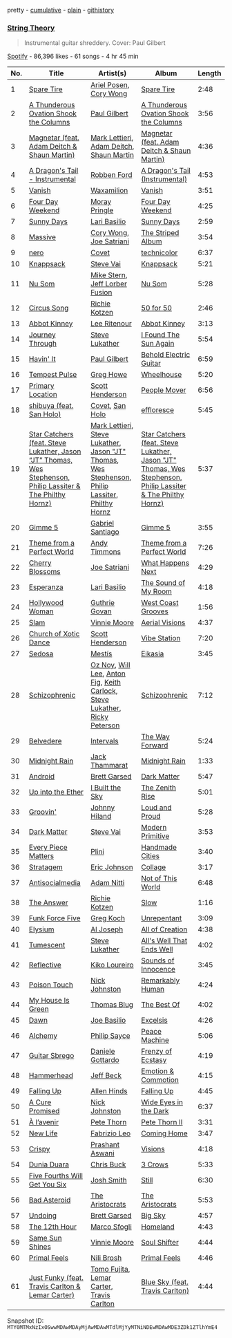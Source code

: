 pretty - [cumulative](/playlists/cumulative/37i9dQZF1DX5Lf3LZ6Czqu.md) - [plain](/playlists/plain/37i9dQZF1DX5Lf3LZ6Czqu) - [githistory](https://github.githistory.xyz/mackorone/spotify-playlist-archive/blob/main/playlists/plain/37i9dQZF1DX5Lf3LZ6Czqu)

### [String Theory](https://open.spotify.com/playlist/37i9dQZF1DX5Lf3LZ6Czqu)

> Instrumental guitar shreddery\. Cover: Paul Gilbert

[Spotify](https://open.spotify.com/user/spotify) - 86,396 likes - 61 songs - 4 hr 45 min

| No. | Title | Artist(s) | Album | Length |
|---|---|---|---|---|
| 1 | [Spare Tire](https://open.spotify.com/track/2IQENbY9YbzpwKmexVJ1jq) | [Ariel Posen](https://open.spotify.com/artist/2eiy8nxhJQnnBYMMXR6u5y), [Cory Wong](https://open.spotify.com/artist/6xt9sJmmyYwWkJv8A6ssiU) | [Spare Tire](https://open.spotify.com/album/2YUPATCVtrrTMw5kFRqdhk) | 2:48 |
| 2 | [A Thunderous Ovation Shook the Columns](https://open.spotify.com/track/6Kcmvtym0taGPHlciFxgKa) | [Paul Gilbert](https://open.spotify.com/artist/19sJfp2FK2evlsw46WVhPG) | [A Thunderous Ovation Shook the Columns](https://open.spotify.com/album/5LIkApuwAK9pMeWcOH2s9G) | 3:56 |
| 3 | [Magnetar \(feat\. Adam Deitch & Shaun Martin\)](https://open.spotify.com/track/3L3JqFvXR2Y2W9LhG1ZjE9) | [Mark Lettieri](https://open.spotify.com/artist/3USL7r0FYOWUiTPQGz3HpP), [Adam Deitch](https://open.spotify.com/artist/1robtEQJL2Fh639r3ksMfw), [Shaun Martin](https://open.spotify.com/artist/14Im3li8h1ehG6eM3lersk) | [Magnetar \(feat\. Adam Deitch & Shaun Martin\)](https://open.spotify.com/album/7lE7qB2f0S6IL4aUJjKzA4) | 4:36 |
| 4 | [A Dragon's Tail \- Instrumental](https://open.spotify.com/track/7xOdjT5HRqckEXhjWGAOcP) | [Robben Ford](https://open.spotify.com/artist/7C1CFA2GWGFc51SrvX5Bvy) | [A Dragon's Tail \(Instrumental\)](https://open.spotify.com/album/2JppXP0sF33yMsYcYObwX1) | 4:53 |
| 5 | [Vanish](https://open.spotify.com/track/0HkxndKKtxlNJQzP45YKTM) | [Waxamilion](https://open.spotify.com/artist/7G97Mckd7WAQsjZLUF3vN6) | [Vanish](https://open.spotify.com/album/2mD8Ppr3WZCmV1JeFMi9zB) | 3:51 |
| 6 | [Four Day Weekend](https://open.spotify.com/track/2Lv1k8ZSaC8XbjRvLPXqgM) | [Moray Pringle](https://open.spotify.com/artist/2XxpV0Zg0H0BZWCxgZQZKW) | [Four Day Weekend](https://open.spotify.com/album/4BJ2bEGlgs2EMv6GoDLLLt) | 4:25 |
| 7 | [Sunny Days](https://open.spotify.com/track/0ieb7z4ZUYsPiVBs8up3MF) | [Lari Basilio](https://open.spotify.com/artist/74cXaGQVjndcGMGcxWz7j0) | [Sunny Days](https://open.spotify.com/album/1i9dFFnIrKKjeb8Hs3jUgq) | 2:59 |
| 8 | [Massive](https://open.spotify.com/track/0WtuYPDKBMnvwumPKWkorN) | [Cory Wong](https://open.spotify.com/artist/6xt9sJmmyYwWkJv8A6ssiU), [Joe Satriani](https://open.spotify.com/artist/2yzxX2DI9LFK8VFTyW2zZ8) | [The Striped Album](https://open.spotify.com/album/7BWRgbyTOEjtPyVUnTxwj8) | 3:54 |
| 9 | [nero](https://open.spotify.com/track/5T5RWyueGVOFIGnIRn81z4) | [Covet](https://open.spotify.com/artist/46iJ1VD4HKFnqjISGqlZkV) | [technicolor](https://open.spotify.com/album/3ouZZp6tCRElZLb4Qe0KVR) | 6:37 |
| 10 | [Knappsack](https://open.spotify.com/track/2neNxCaTPEwuGTvP7QAU1c) | [Steve Vai](https://open.spotify.com/artist/32Jb1X3wSmmoHj2epZReZA) | [Knappsack](https://open.spotify.com/album/2JaxSwQuKmKzeUjzlQwfE2) | 5:21 |
| 11 | [Nu Som](https://open.spotify.com/track/2F5ojPnjFZd7a3g5HJroXv) | [Mike Stern](https://open.spotify.com/artist/3zX0EMvB00JzxnRi5EIICP), [Jeff Lorber Fusion](https://open.spotify.com/artist/5cpKvYFZXiVsN7FRLoNlm1) | [Nu Som](https://open.spotify.com/album/4DfgGHHHDVWQN2VTUbf5BJ) | 5:28 |
| 12 | [Circus Song](https://open.spotify.com/track/0rMZ3nVMzQQGfgtPVgCBlU) | [Richie Kotzen](https://open.spotify.com/artist/6nYo7m5cO64bANRvilwVBb) | [50 for 50](https://open.spotify.com/album/0u3IA8w2593g2hDgItae3F) | 2:46 |
| 13 | [Abbot Kinney](https://open.spotify.com/track/39bETklNLbxywBZOTFTkYj) | [Lee Ritenour](https://open.spotify.com/artist/1nDqTUspmq8IXhcEZT93iq) | [Abbot Kinney](https://open.spotify.com/album/44FKxAgwdWEYEshZ4sAMKx) | 3:13 |
| 14 | [Journey Through](https://open.spotify.com/track/6RQwWe0auWqd1RwFD4Pt64) | [Steve Lukather](https://open.spotify.com/artist/7vLNQciZsWdkYFCqY2osFM) | [I Found The Sun Again](https://open.spotify.com/album/3yNjUAz8wM1CxGCiEQcVzz) | 5:54 |
| 15 | [Havin' It](https://open.spotify.com/track/1L4zRZzhBECP4IvNJNMz68) | [Paul Gilbert](https://open.spotify.com/artist/19sJfp2FK2evlsw46WVhPG) | [Behold Electric Guitar](https://open.spotify.com/album/0hAq2Cqzq3LhHlYvaxEFAg) | 6:59 |
| 16 | [Tempest Pulse](https://open.spotify.com/track/73i8HclsPcSmyXwwLmVTFp) | [Greg Howe](https://open.spotify.com/artist/2dunvwAyryLzQqXUNlLoCV) | [Wheelhouse](https://open.spotify.com/album/1JkBVjeznFK9Bb3xasp6un) | 5:20 |
| 17 | [Primary Location](https://open.spotify.com/track/4vDvf90QYWjK4dhYCaMdZY) | [Scott Henderson](https://open.spotify.com/artist/7iqVI0BpCxVVHyVyGSfAmn) | [People Mover](https://open.spotify.com/album/6xmjUFsLhGrgFjZZA9gDRR) | 6:56 |
| 18 | [shibuya \(feat\. San Holo\)](https://open.spotify.com/track/7BsPyswBtiM1PbPnUnuNzE) | [Covet](https://open.spotify.com/artist/46iJ1VD4HKFnqjISGqlZkV), [San Holo](https://open.spotify.com/artist/0jNDKefhfSbLR9sFvcPLHo) | [effloresce](https://open.spotify.com/album/1vvBlvKIqeQDPJbDkt0Xny) | 5:45 |
| 19 | [Star Catchers \(feat\. Steve Lukather, Jason “JT” Thomas, Wes Stephenson, Philip Lassiter & The Philthy Hornz\)](https://open.spotify.com/track/0jLeYaIIEyCkZSW3gxgAeL) | [Mark Lettieri](https://open.spotify.com/artist/3USL7r0FYOWUiTPQGz3HpP), [Steve Lukather](https://open.spotify.com/artist/7vLNQciZsWdkYFCqY2osFM), [Jason "JT" Thomas](https://open.spotify.com/artist/5sN8E3sVIXfIgkW8rvOutw), [Wes Stephenson](https://open.spotify.com/artist/0su3WUFcvO40NtFuDiaT88), [Philip Lassiter](https://open.spotify.com/artist/1wnaeDbP5Yl9MNV9qC008L), [Philthy Hornz](https://open.spotify.com/artist/0d2ebWZLrHX5Wzaekd1lZM) | [Star Catchers \(feat\. Steve Lukather, Jason "JT" Thomas, Wes Stephenson, Philip Lassiter & The Philthy Hornz\)](https://open.spotify.com/album/4Ji2GH0mZW6q7kGFjMAqiK) | 5:37 |
| 20 | [Gimme 5](https://open.spotify.com/track/2w9QlilA4qcAt10ntA9RaJ) | [Gabriel Santiago](https://open.spotify.com/artist/2GTIa7Clthfpu7hivToeD4) | [Gimme 5](https://open.spotify.com/album/3bXkU11mAtRR4h1w5NI4rU) | 3:55 |
| 21 | [Theme from a Perfect World](https://open.spotify.com/track/5s25dl6bXuRn6nyGJMgwe5) | [Andy Timmons](https://open.spotify.com/artist/1Yt0NXI2k1f0y884jJduBj) | [Theme from a Perfect World](https://open.spotify.com/album/62bvGtckemXfkTyTs0sFbi) | 7:26 |
| 22 | [Cherry Blossoms](https://open.spotify.com/track/05RLMlOEa3HZn574VsLWxf) | [Joe Satriani](https://open.spotify.com/artist/2yzxX2DI9LFK8VFTyW2zZ8) | [What Happens Next](https://open.spotify.com/album/03k5c6BMyXdk4D2CE9zOQP) | 4:29 |
| 23 | [Esperanza](https://open.spotify.com/track/4jJQlw27J0OF3wiYGY1egh) | [Lari Basilio](https://open.spotify.com/artist/74cXaGQVjndcGMGcxWz7j0) | [The Sound of My Room](https://open.spotify.com/album/6dW8Oqq6KWBEePGQ4yZj0x) | 4:18 |
| 24 | [Hollywood Woman](https://open.spotify.com/track/4N5QsHoAC40TVNWKxQXjXF) | [Guthrie Govan](https://open.spotify.com/artist/19MZg9MYc5xw08l09RCfrT) | [West Coast Grooves](https://open.spotify.com/album/6pp0yGrv9FuAI0BFl42Vcx) | 1:56 |
| 25 | [Slam](https://open.spotify.com/track/5ur2JO683Tt1D3hPttMQ0d) | [Vinnie Moore](https://open.spotify.com/artist/2plmfvGgldxCpZF0vLt3o4) | [Aerial Visions](https://open.spotify.com/album/4YqnydxjrIqxytqlHXCyxJ) | 4:37 |
| 26 | [Church of Xotic Dance](https://open.spotify.com/track/66eqvxloPSUswzFxgcyR9d) | [Scott Henderson](https://open.spotify.com/artist/7iqVI0BpCxVVHyVyGSfAmn) | [Vibe Station](https://open.spotify.com/album/2mfI8M24SEgLZdbNdZowSC) | 7:20 |
| 27 | [Sedosa](https://open.spotify.com/track/4hqhLISxsGGBRosF4v46pO) | [Mestís](https://open.spotify.com/artist/3adhzSHzVWN1ICfxIqO9Cn) | [Eikasia](https://open.spotify.com/album/7Io8ELXFbB4KmyuOD3cUzL) | 3:45 |
| 28 | [Schizophrenic](https://open.spotify.com/track/1LJGpXcyLRgdaq2x5WpqCc) | [Oz Noy](https://open.spotify.com/artist/0AM6acfaheGmY5egsH0shd), [Will Lee](https://open.spotify.com/artist/4yfYzng7htuuRXosAJYtun), [Anton Fig](https://open.spotify.com/artist/5xeqgtq9Fkg7XBHuPEm9pf), [Keith Carlock](https://open.spotify.com/artist/1YWzPk73P8Qa1sHvlBEadR), [Steve Lukather](https://open.spotify.com/artist/7vLNQciZsWdkYFCqY2osFM), [Ricky Peterson](https://open.spotify.com/artist/1SB2erkfFBYuaaQLuFmNLk) | [Schizophrenic](https://open.spotify.com/album/2HWoSy3RtGX0KzDWGtMY6e) | 7:12 |
| 29 | [Belvedere](https://open.spotify.com/track/0Kq3RypTOKtYbYPVSrHcS1) | [Intervals](https://open.spotify.com/artist/0xpJGyjbEzkWSNfcf2tcMl) | [The Way Forward](https://open.spotify.com/album/731aQEGKlJ8RveY3ncSekU) | 5:24 |
| 30 | [Midnight Rain](https://open.spotify.com/track/451BVL5WAcGirIBdOzfRrX) | [Jack Thammarat](https://open.spotify.com/artist/3C8YVJZQ0bIDW3oqZJIq6W) | [Midnight Rain](https://open.spotify.com/album/1bBdAdFpMwYGy3rJcPugpp) | 1:33 |
| 31 | [Android](https://open.spotify.com/track/1Fu3mNtJYa8wroSw6AsuCd) | [Brett Garsed](https://open.spotify.com/artist/01mN2lVKpGYTgyu1X9Tfas) | [Dark Matter](https://open.spotify.com/album/7iSbgvQqfpMRA83dc8nUTl) | 5:47 |
| 32 | [Up into the Ether](https://open.spotify.com/track/2LbkjfSzAPl94K0vGWTNDc) | [I Built the Sky](https://open.spotify.com/artist/4URPAJlk8ay7npvNVVLpKN) | [The Zenith Rise](https://open.spotify.com/album/2jP2Jy1vyCKq6ZTBuh5NCk) | 5:01 |
| 33 | [Groovin'](https://open.spotify.com/track/33GBgBRjxFyrAsnLIPySol) | [Johnny Hiland](https://open.spotify.com/artist/16sDnRxivwZln0QWa7LNjm) | [Loud and Proud](https://open.spotify.com/album/3jgR2VmuMnmYKlJQISKtqm) | 5:28 |
| 34 | [Dark Matter](https://open.spotify.com/track/3rjBROIs1VgeUPcAq6ALn2) | [Steve Vai](https://open.spotify.com/artist/32Jb1X3wSmmoHj2epZReZA) | [Modern Primitive](https://open.spotify.com/album/1QBwEou5SRg4nD9Ngd2loU) | 3:53 |
| 35 | [Every Piece Matters](https://open.spotify.com/track/25RDHbzKzGSUefENv5uz9M) | [Plini](https://open.spotify.com/artist/3Gs10XJ4S4OEFrMRqZJcic) | [Handmade Cities](https://open.spotify.com/album/36vGWMFViWBpBB4npwmusv) | 3:40 |
| 36 | [Stratagem](https://open.spotify.com/track/4DqUMex7TPQoDv6E1NNIG5) | [Eric Johnson](https://open.spotify.com/artist/4CxobvwTpmfpIEbkYh4pAb) | [Collage](https://open.spotify.com/album/70KEOoFGZwVHmLfMO38bcX) | 3:17 |
| 37 | [Antisocialmedia](https://open.spotify.com/track/0fDrAO5XentyidBRliT6o4) | [Adam Nitti](https://open.spotify.com/artist/5yecObE3qSrDT0Tz6JBQxR) | [Not of This World](https://open.spotify.com/album/4C87JqBspjnIVCAFqq5JoY) | 6:48 |
| 38 | [The Answer](https://open.spotify.com/track/1ez3IST5sbHJsHXhzefpDR) | [Richie Kotzen](https://open.spotify.com/artist/6nYo7m5cO64bANRvilwVBb) | [Slow](https://open.spotify.com/album/5F5w7O6boIDy3lKnrzxXNP) | 1:16 |
| 39 | [Funk Force Five](https://open.spotify.com/track/4717gUSZNJkUiClBF0HS6z) | [Greg Koch](https://open.spotify.com/artist/5Y6wPwVr2krTASRASpMLsC) | [Unrepentant](https://open.spotify.com/album/2rkB2Xplv6eQeEI2MhQVC1) | 3:09 |
| 40 | [Elysium](https://open.spotify.com/track/2QSPTVVCczdil3ixvn7OvR) | [Al Joseph](https://open.spotify.com/artist/21PirAYDy86Fxofydxphxu) | [All of Creation](https://open.spotify.com/album/4JnTiM4k8PskSpoT1ORTIa) | 4:38 |
| 41 | [Tumescent](https://open.spotify.com/track/3YrsPyrXHkV5EZnSuyLpCN) | [Steve Lukather](https://open.spotify.com/artist/7vLNQciZsWdkYFCqY2osFM) | [All's Well That Ends Well](https://open.spotify.com/album/0MUOKjKpJOWr9PFwgt4OtN) | 4:02 |
| 42 | [Reflective](https://open.spotify.com/track/5B6lWsQXoKghgupCA5yNRY) | [Kiko Loureiro](https://open.spotify.com/artist/5RmLUrjJz5bpP8dF4lYdyK) | [Sounds of Innocence](https://open.spotify.com/album/0rtwwQetfvL67PGfCQcngs) | 3:45 |
| 43 | [Poison Touch](https://open.spotify.com/track/1msAnMnGAYebDKoNZfGmNd) | [Nick Johnston](https://open.spotify.com/artist/3d5yBCe5SBKkJnWvl9GB7r) | [Remarkably Human](https://open.spotify.com/album/2ump5mO74i3wV9wPbk7HcF) | 4:24 |
| 44 | [My House Is Green](https://open.spotify.com/track/4bSi283Toy50x9UzZYEaz1) | [Thomas Blug](https://open.spotify.com/artist/5u06pLBt7EpsyZRi2BcV44) | [The Best Of](https://open.spotify.com/album/2nxCuE6pLMbVShn4OZwCoD) | 4:02 |
| 45 | [Dawn](https://open.spotify.com/track/6EYv1dAeBn93vg8djCiSrN) | [Joe Basilio](https://open.spotify.com/artist/7cgk7HhXl6qYMnVBCLqagN) | [Excelsis](https://open.spotify.com/album/1GGypapOEB2efPiNWKncKs) | 4:26 |
| 46 | [Alchemy](https://open.spotify.com/track/3WfjYZbJiVpdjPdeduMLFX) | [Philip Sayce](https://open.spotify.com/artist/5Npr4HpRE8YlsisRjN9T8h) | [Peace Machine](https://open.spotify.com/album/5Xxlrt2y3fLjmZM3gutv0E) | 5:06 |
| 47 | [Guitar Sbrego](https://open.spotify.com/track/1U40tfjSlm0DkfLre7cZUy) | [Daniele Gottardo](https://open.spotify.com/artist/1gGKmdgj9oSMW5P18gtLWR) | [Frenzy of Ecstasy](https://open.spotify.com/album/2xe1fsuFOyPfGfWHEoCbAG) | 4:19 |
| 48 | [Hammerhead](https://open.spotify.com/track/6JXGqMLXr0WhiJ6rtI8S4W) | [Jeff Beck](https://open.spotify.com/artist/0AD4odMWVQ2wUSlgxOB5Rl) | [Emotion & Commotion](https://open.spotify.com/album/2uZCLo1QvLgjAb74Q8kv53) | 4:15 |
| 49 | [Falling Up](https://open.spotify.com/track/76u0xybJDLKrKS8TOnIE40) | [Allen Hinds](https://open.spotify.com/artist/3GxEPmRiVDifXYi0mswBAK) | [Falling Up](https://open.spotify.com/album/4j7MhzKAEAEzCSD9dXC4uK) | 4:45 |
| 50 | [A Cure Promised](https://open.spotify.com/track/45RTzFWWGXLZHPzxvjvl1H) | [Nick Johnston](https://open.spotify.com/artist/3d5yBCe5SBKkJnWvl9GB7r) | [Wide Eyes in the Dark](https://open.spotify.com/album/6CqwEGC2juPOk98IL2WMUG) | 6:37 |
| 51 | [À l’avenir](https://open.spotify.com/track/6GhvoVU3BOpqN6bCdID8QP) | [Pete Thorn](https://open.spotify.com/artist/2fGIc4JSHwzCB7HIzATFtV) | [Pete Thorn II](https://open.spotify.com/album/26pXUKMlyQXLjhaHLHUZEe) | 3:31 |
| 52 | [New Life](https://open.spotify.com/track/5LjXhZiJQC4cVjoMK1hV4T) | [Fabrizio Leo](https://open.spotify.com/artist/2Y65wPQtQsQnsIvsaV0cmr) | [Coming Home](https://open.spotify.com/album/5H9k65V3wheS2odmJ78YdJ) | 3:47 |
| 53 | [Crispy](https://open.spotify.com/track/2vk1jBINwK3jVquZ9RW84W) | [Prashant Aswani](https://open.spotify.com/artist/6SU64uhdQiF86cThcWLXy2) | [Visions](https://open.spotify.com/album/2sYv87uNv8EKyo3x5MFiIp) | 4:18 |
| 54 | [Dunia Duara](https://open.spotify.com/track/0LwSB5KbwWcDu1HbFip27U) | [Chris Buck](https://open.spotify.com/artist/6MKMSAadRiC0CB5D2vEtDn) | [3 Crows](https://open.spotify.com/album/7uGPN9GefcM4WEMhWAMcms) | 5:33 |
| 55 | [Five Fourths Will Get You Six](https://open.spotify.com/track/59Arv6QbBfhA5RenhE9kpT) | [Josh Smith](https://open.spotify.com/artist/1rPHe9YQyCdfmYjd1kOVkB) | [Still](https://open.spotify.com/album/4HxFvpLAqMnIoW172AyxQw) | 6:30 |
| 56 | [Bad Asteroid](https://open.spotify.com/track/5TzCDKy1ZmFZdW8100A8p9) | [The Aristocrats](https://open.spotify.com/artist/1V4jsLjkic1Mxvdke86Qth) | [The Aristocrats](https://open.spotify.com/album/7GKzcJbW0Qernh0Xab1bIf) | 5:53 |
| 57 | [Undoing](https://open.spotify.com/track/2TtKJKiZmP54qgcKS56BSy) | [Brett Garsed](https://open.spotify.com/artist/01mN2lVKpGYTgyu1X9Tfas) | [Big Sky](https://open.spotify.com/album/5QmMhhXoF5jvbSD7DTYO0T) | 4:57 |
| 58 | [The 12th Hour](https://open.spotify.com/track/1S7LDIJFVGYDZVuuU5IbD7) | [Marco Sfogli](https://open.spotify.com/artist/3DH5T3XE9zij8BRWAxW6SF) | [Homeland](https://open.spotify.com/album/3qpPGP9Zmkab4GEMSLyWLl) | 4:43 |
| 59 | [Same Sun Shines](https://open.spotify.com/track/3PcM0Wc601FYPjLNhbfUme) | [Vinnie Moore](https://open.spotify.com/artist/2plmfvGgldxCpZF0vLt3o4) | [Soul Shifter](https://open.spotify.com/album/2kkD4GgJc9OxQ0vheXnCNL) | 4:44 |
| 60 | [Primal Feels](https://open.spotify.com/track/32Yc8905BkRVOKhBpHhuK3) | [Nili Brosh](https://open.spotify.com/artist/0ODUQ3W9ljLNLJELvO5ysk) | [Primal Feels](https://open.spotify.com/album/6Vn52SWI9Ymftd9Ml6nWYV) | 4:46 |
| 61 | [Just Funky \(feat\. Travis Carlton & Lemar Carter\)](https://open.spotify.com/track/7DYbZkxRMGvy7OUx7676nk) | [Tomo Fujita](https://open.spotify.com/artist/4p00lD0GrsSqEK0sxFQpET), [Lemar Carter](https://open.spotify.com/artist/4LIPbJNLsO8GVfA5BLorLm), [Travis Carlton](https://open.spotify.com/artist/1aRHDzpzYUMLJBwZItVsTP) | [Blue Sky \(feat\. Travis Carlton\)](https://open.spotify.com/album/5k7TV6UPBb7DSyp81aqk37) | 4:44 |

Snapshot ID: `MTY0MTMxNzIxOSwwMDAwMDAyMjAwMDAwMTdlMjYyMTNiNDEwMDAwMDE3ZDk1ZTlhYmE4`
